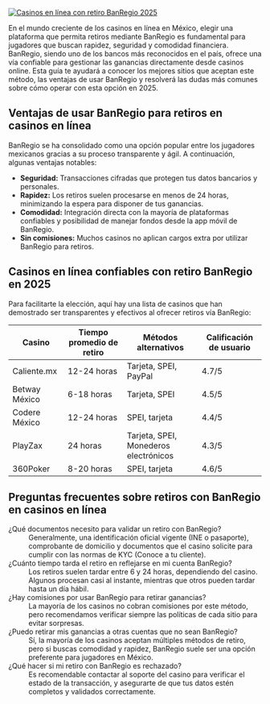 [![Casinos en línea con retiro BanRegio 2025](https://123-caf.pages.dev/gitsignup.png)](https://vrmoo.ru/Bt82HjjY)

<p>En el mundo creciente de los casinos en línea en México, elegir una plataforma que permita retiros mediante BanRegio es fundamental para jugadores que buscan rapidez, seguridad y comodidad financiera. BanRegio, siendo uno de los bancos más reconocidos en el país, ofrece una vía confiable para gestionar las ganancias directamente desde casinos online. Esta guía te ayudará a conocer los mejores sitios que aceptan este método, las ventajas de usar BanRegio y resolverá las dudas más comunes sobre cómo operar con esta opción en 2025.</p>  <h2>Ventajas de usar BanRegio para retiros en casinos en línea</h2> <p>BanRegio se ha consolidado como una opción popular entre los jugadores mexicanos gracias a su proceso transparente y ágil. A continuación, algunas ventajas notables:</p> <ul> <li><strong>Seguridad:</strong> Transacciones cifradas que protegen tus datos bancarios y personales.</li> <li><strong>Rapidez:</strong> Los retiros suelen procesarse en menos de 24 horas, minimizando la espera para disponer de tus ganancias.</li> <li><strong>Comodidad:</strong> Integración directa con la mayoría de plataformas confiables y posibilidad de manejar fondos desde la app móvil de BanRegio.</li> <li><strong>Sin comisiones:</strong> Muchos casinos no aplican cargos extra por utilizar BanRegio para retiros.</li> </ul>  <h2>Casinos en línea confiables con retiro BanRegio en 2025</h2> <p>Para facilitarte la elección, aquí hay una lista de casinos que han demostrado ser transparentes y efectivos al ofrecer retiros vía BanRegio:</p> <table> <thead> <tr> <th>Casino</th> <th>Tiempo promedio de retiro</th> <th>Métodos alternativos</th> <th>Calificación de usuario</th> </tr> </thead> <tbody> <tr> <td>Caliente.mx</td> <td>12-24 horas</td> <td>Tarjeta, SPEI, PayPal</td> <td>4.7/5</td> </tr> <tr> <td>Betway México</td> <td>6-18 horas</td> <td>Tarjeta, SPEI</td> <td>4.5/5</td> </tr> <tr> <td>Codere México</td> <td>12-24 horas</td> <td>SPEI, tarjeta</td> <td>4.4/5</td> </tr> <tr> <td>PlayZax</td> <td>24 horas</td> <td>Tarjeta, SPEI, Monederos electrónicos</td> <td>4.3/5</td> </tr> <tr> <td>360Poker</td> <td>8-20 horas</td> <td>SPEI, tarjeta</td> <td>4.6/5</td> </tr> </tbody> </table>  <h2>Preguntas frecuentes sobre retiros con BanRegio en casinos en línea</h2> <dl> <dt>¿Qué documentos necesito para validar un retiro con BanRegio?</dt> <dd>Generalmente, una identificación oficial vigente (INE o pasaporte), comprobante de domicilio y documentos que el casino solicite para cumplir con las normas de KYC (Conoce a tu cliente).</dd>  <dt>¿Cuánto tiempo tarda el retiro en reflejarse en mi cuenta BanRegio?</dt> <dd>Los retiros suelen tardar entre 6 y 24 horas, dependiendo del casino. Algunos procesan casi al instante, mientras que otros pueden tardar hasta un día hábil.</dd>  <dt>¿Hay comisiones por usar BanRegio para retirar ganancias?</dt> <dd>La mayoría de los casinos no cobran comisiones por este método, pero recomendamos verificar siempre las políticas de cada sitio para evitar sorpresas.</dd>  <dt>¿Puedo retirar mis ganancias a otras cuentas que no sean BanRegio?</dt> <dd>Sí, la mayoría de los casinos aceptan múltiples métodos de retiro, pero si buscas comodidad y rapidez, BanRegio suele ser una opción preferente para jugadores en México.</dd>  <dt>¿Qué hacer si mi retiro con BanRegio es rechazado?</dt> <dd>Es recomendable contactar al soporte del casino para verificar el estado de la transacción, y asegurarte de que tus datos estén completos y validados correctamente.</dd> </dl>